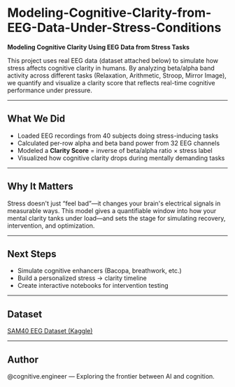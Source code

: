 # Modeling-Cognitive-Clarity-from-EEG-Data-Under-Stress-Conditions

**Modeling Cognitive Clarity Using EEG Data from Stress Tasks**

This project uses real EEG data (dataset attached below) to simulate how stress affects cognitive clarity in humans. By analyzing beta/alpha band activity across different tasks (Relaxation, Arithmetic, Stroop, Mirror Image), we quantify and visualize a clarity score that reflects real-time cognitive performance under pressure.

---

## What We Did
- Loaded EEG recordings from 40 subjects doing stress-inducing tasks
- Calculated per-row alpha and beta band power from 32 EEG channels
- Modeled a **Clarity Score** = inverse of beta/alpha ratio × stress label
- Visualized how cognitive clarity drops during mentally demanding tasks

---

## Why It Matters
Stress doesn't just “feel bad”—it changes your brain's electrical signals in measurable ways. This model gives a quantifiable window into how your mental clarity tanks under load—and sets the stage for simulating recovery, intervention, and optimization.

---

## Next Steps
- Simulate cognitive enhancers (Bacopa, breathwork, etc.)
- Build a personalized stress → clarity timeline
- Create interactive notebooks for intervention testing

---

## Dataset
[SAM40 EEG Dataset (Kaggle)](https://www.kaggle.com/datasets/ayushtibrewal/raw-eeg-stress-dataset-sam40)

---

## Author
@cognitive.engineer — Exploring the frontier between AI and cognition.

